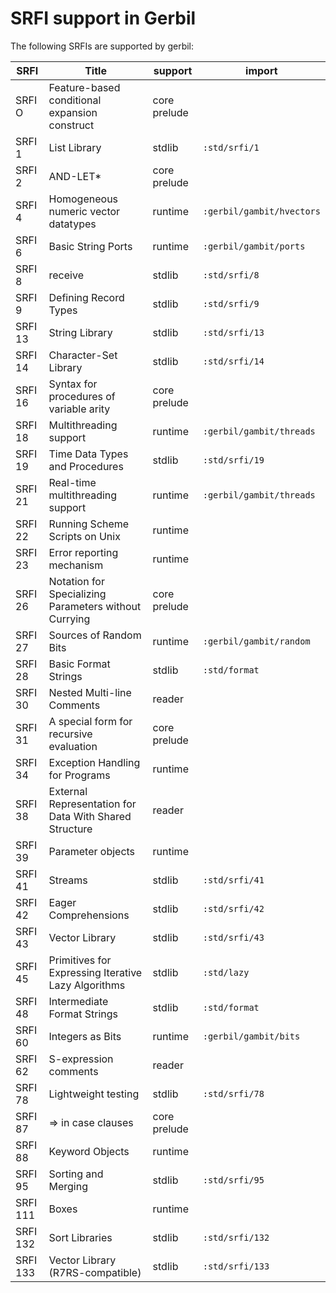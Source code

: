 # SRFI support in Gerbil

The following SRFIs are supported by gerbil:

| SRFI     | Title                                                  | support      | import                    |
|----------|--------------------------------------------------------|--------------|---------------------------|
| SRFI  O  | Feature-based conditional expansion construct          | core prelude |                           |
| SRFI  1  | List Library                                           | stdlib       | `:std/srfi/1`             |
| SRFI  2  | AND-LET*                                               | core prelude |                           |
| SRFI  4  | Homogeneous numeric vector datatypes                   | runtime      | `:gerbil/gambit/hvectors` |
| SRFI  6  | Basic String Ports                                     | runtime      | `:gerbil/gambit/ports`    |
| SRFI  8  | receive                                                | stdlib       | `:std/srfi/8`             |
| SRFI  9  | Defining Record Types                                  | stdlib       | `:std/srfi/9`             |
| SRFI 13  | String Library                                         | stdlib       | `:std/srfi/13`            |
| SRFI 14  | Character-Set Library                                  | stdlib       | `:std/srfi/14`            |
| SRFI 16  | Syntax for procedures of variable arity                | core prelude |                           |
| SRFI 18  | Multithreading support                                 | runtime      | `:gerbil/gambit/threads`  |
| SRFI 19  | Time Data Types and Procedures                         | stdlib       | `:std/srfi/19`            |
| SRFI 21  | Real-time multithreading support                       | runtime      | `:gerbil/gambit/threads`  |
| SRFI 22  | Running Scheme Scripts on Unix                         | runtime      |                           |
| SRFI 23  | Error reporting mechanism                              | runtime      |                           |
| SRFI 26  | Notation for Specializing Parameters without Currying  | core prelude |                           |
| SRFI 27  | Sources of Random Bits                                 | runtime      | `:gerbil/gambit/random`   |
| SRFI 28  | Basic Format Strings                                   | stdlib       | `:std/format`             |
| SRFI 30  | Nested Multi-line Comments                             | reader       |                           |
| SRFI 31  | A special form for recursive evaluation                | core prelude |                           |
| SRFI 34  | Exception Handling for Programs                        | runtime      |                           |
| SRFI 38  | External Representation for Data With Shared Structure | reader       |                           |
| SRFI 39  | Parameter objects                                      | runtime      |                           |
| SRFI 41  | Streams                                                | stdlib       | `:std/srfi/41`            |
| SRFI 42  | Eager Comprehensions                                   | stdlib       | `:std/srfi/42`            |
| SRFI 43  | Vector Library                                         | stdlib       | `:std/srfi/43`            |
| SRFI 45  | Primitives for Expressing Iterative Lazy Algorithms    | stdlib       | `:std/lazy`               |
| SRFI 48  | Intermediate Format Strings                            | stdlib       | `:std/format`             |
| SRFI 60  | Integers as Bits                                       | runtime      | `:gerbil/gambit/bits`     |
| SRFI 62  | S-expression comments                                  | reader       |                           |
| SRFI 78  | Lightweight testing                                    | stdlib       | `:std/srfi/78`            |
| SRFI 87  | => in case clauses                                     | core prelude |                           |
| SRFI 88  | Keyword Objects                                        | runtime      |                           |
| SRFI 95  | Sorting and Merging                                    | stdlib       | `:std/srfi/95`            |
| SRFI 111 | Boxes                                                  | runtime      |                           |
| SRFI 132 | Sort Libraries                                         | stdlib       | `:std/srfi/132`           |
| SRFI 133 | Vector Library (R7RS-compatible)                       | stdlib       | `:std/srfi/133`           |

